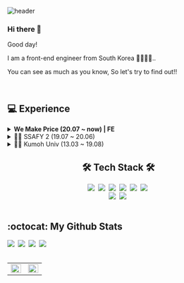 ![header](https://capsule-render.vercel.app/api?type=Soft&color=auto&height=150&section=header&text=Seongjun%20Lee&fontSize=90)

### Hi there 👋

Good day!

I am a front-end engineer from South Korea 👨‍💻🇰🇷..

You can see as much as you know, So let's try to find out!!

<br>

## 💻 Experience

<details>
    <summary><b>We Make Price (20.07 ~ now) | FE</b></summary>

## **To Do List** (21.01 ~ 21.01)

<img src="https://img.shields.io/badge/Spring-6DB33F?style=flat-square&logo=Spring&logoColor=white"/>
<img src="https://img.shields.io/badge/JavaScript-F7DF1E?style=flat-square&logo=JavaScript&logoColor=black"/>
<img src="https://img.shields.io/badge/HTML5-E34F26?style=flat-square&logo=HTML5&logoColor=white"/>
<img src="https://img.shields.io/badge/CSS3-1572B6?style=flat-square&logo=CSS3&logoColor=white"/>
<img src="https://img.shields.io/badge/NGINX-269539?style=flat-square&logo=NGINX&logoColor=white"/>
<img src="https://img.shields.io/badge/Docker-2496ED?style=flat-square&logo=Docker&logoColor=white"/>
<img src="https://img.shields.io/badge/Amazon AWS-232F3E?style=flat-square&logo=Amazon AWS&logoColor=white"/>


[![ReadMe Card](https://github-readme-stats.vercel.app/api/pin/?username=DDD05&repo=To-do-list-noti2007)](https://github.com/DDD05/To-do-list-noti2007)

## **Trello** (20.07 ~ 20.08)

<img src="https://img.shields.io/badge/Vue.js-4FC08D?style=flat-square&logo=Vue.js&logoColor=white"/>
<img src="https://img.shields.io/badge/Strapi-2E7EEA?style=flat-square&logo=Strapi&logoColor=white"/>
<img src="https://img.shields.io/badge/JavaScript-F7DF1E?style=flat-square&logo=JavaScript&logoColor=black"/>
<img src="https://img.shields.io/badge/TypeScript-3178C6?style=flat-square&logo=TypeScript&logoColor=white"/>

[![ReadMe Card](https://github-readme-stats.vercel.app/api/pin/?username=DDD05&repo=Trello_web)](https://github.com/DDD05/Trello_web)

<hr>

</details>
<details>
  <summary>👨‍💻 SSAFY 2 (19.07 ~ 20.06)</summary>

## **Helpromise** (20.05 ~ 20.06) | FE

<img src="https://img.shields.io/badge/Spring-6DB33F?style=flat-square&logo=Spring&logoColor=white"/>
<img src="https://img.shields.io/badge/Vue.js-4FC08D?style=flat-square&logo=Vue.js&logoColor=white"/>
<img src="https://img.shields.io/badge/MariaDB-003545?style=flat-square&logo=MariaDB&logoColor=white"/>
<img src="https://img.shields.io/badge/Docker-2496ED?style=flat-square&logo=Docker&logoColor=white"/>

[![ReadMe Card](https://github-readme-stats.vercel.app/api/pin/?username=DDD05&repo=s02p31d104)](https://github.com/DDD05/s02p31d104)

<br>

## **요기딱** (20.03 ~ 20.05) | BE & FE & Deploy

<img src="https://img.shields.io/badge/Django-092E20?style=flat-square&logo=Django&logoColor=white"/>
<img src="https://img.shields.io/badge/Vue.js-4FC08D?style=flat-square&logo=Vue.js&logoColor=white"/>
<img src="https://img.shields.io/badge/MariaDB-003545?style=flat-square&logo=MariaDB&logoColor=white"/>
<img src="https://img.shields.io/badge/Docker-2496ED?style=flat-square&logo=Docker&logoColor=white"/>

[![ReadMe Card](https://github-readme-stats.vercel.app/api/pin/?username=DDD05&repo=s02p23d105)](https://github.com/DDD05/s02p23d105)

<br>

## **Somebody** (19.12 ~ 20.02) | Project Leader & UI & FE

<img src="https://img.shields.io/badge/Spring-6DB33F?style=flat-square&logo=Spring&logoColor=white"/>
<img src="https://img.shields.io/badge/Vue.js-4FC08D?style=flat-square&logo=Vue.js&logoColor=white"/>
<img src="https://img.shields.io/badge/MariaDB-003545?style=flat-square&logo=MariaDB&logoColor=white"/>
<img src="https://img.shields.io/badge/Docker-2496ED?style=flat-square&logo=Docker&logoColor=white"/>

[![ReadMe Card](https://github-readme-stats.vercel.app/api/pin/?username=DDD05&repo=s02p13d110)](https://github.com/DDD05/s02p13d110)

<br>

## **SSAFY menu alert** (19.07) | Full Stack

<img src="https://img.shields.io/badge/Flask-000000?style=flat-square&logo=Flask&logoColor=white"/>
<img src="https://img.shields.io/badge/Slack-4A154B?style=flat-square&logo=Slack&logoColor=white"/>
<img src="https://img.shields.io/badge/ngrok-1F1E37?style=flat-square&logo=ngrok&logoColor=white"/>

[![ReadMe Card](https://github-readme-stats.vercel.app/api/pin/?username=DDD05&repo=MenuAlarm-slackChatBot)](https://github.com/DDD05/MenuAlarm-slackChatBot)

<hr>
</details>
<details>
  <summary>👨‍🎓 Kumoh Univ (13.03 ~ 19.08)</summary>

## **도우미 세끼** (18.03 ~ 18.07) | Full Stack

<img src="https://img.shields.io/badge/Android-3DDC84?style=flat-square&logo=Android&logoColor=black"/>
<img src="https://img.shields.io/badge/Java-007396?style=flat-square&logo=Java&logoColor=white"/>
<img src="https://img.shields.io/badge/MySQL-4479A1?style=flat-square&logo=MySQL&logoColor=white"/>

[![ReadMe Card](https://github-readme-stats.vercel.app/api/pin/?username=DDD05&repo=help-me-selecting-menu)](https://github.com/DDD05/help-me-selecting-menu)

  <hr>
</details>

<div id="badge" align="center">
    <h2> 🛠 Tech Stack 🛠 </h2>
    <a href="https://developer.mozilla.org/ko/docs/Web/JavaScript"><img src="https://img.shields.io/badge/JavsScript-F7DF1E?style=flat-square&logo=JavaScript&logoColor=black"/></a>&nbsp 
    <a href="https://www.typescriptlang.org/"><img src="https://img.shields.io/badge/TypeScript-3178C6?style=flat-square&logo=TypeScript&logoColor=white"/></a>&nbsp
    <a href="https://kr.vuejs.org/"><img src="https://img.shields.io/badge/Vue.js-4FC08D?style=flat-square&logo=Vue.js&logoColor=white"/></a>&nbsp 
    <a href="https://vuetifyjs.com/en/"><img src="https://img.shields.io/badge/Vuetify-1867C0?style=flat-square&logo=Vuetify&logoColor=white"/></a>&nbsp 
    <a href="https://developer.mozilla.org/ko/docs/Web/HTML/HTML5"><img src="https://img.shields.io/badge/HTML5-E34F26?style=flat-square&logo=HTML5&logoColor=white"/></a>&nbsp 
    <a href="https://developer.mozilla.org/ko/docs/Archive/CSS3"><img src="https://img.shields.io/badge/CSS3-1572B6?style=flat-square&logo=CSS3&logoColor=white"/></a>&nbsp 
    <br>
    <a href="https://www.java.com/ko/"><img src="https://img.shields.io/badge/Java-007396?style=flat-square&logo=Java&logoColor=white"/></a>&nbsp 
    <a href="https://spring.io/"><img src="https://img.shields.io/badge/Spring-6DB33F?style=flat-square&logo=Spring&logoColor=white"/></a>&nbsp 
</div>

<br>

## :octocat: My Github Stats

<div id="my">
    <a href="mailto:dhzm2aud@naver.com"><img src="https://img.shields.io/badge/dhzm2aud@naver.com-D14836?style=for-the-badge&logo=GMail&logoColor=white"/></a>&nbsp 
    <a href="https://www.instagram.com/lee.ddd05/"><img src="https://img.shields.io/badge/Instagram-E4405F?style=for-the-badge&logo=JavaScript&logoColor=white"/></a>&nbsp 
    <a href="https://www.notion.so/donaldd/3c084da936934ee9a3e5a55f31e4ea80"><img src="https://img.shields.io/badge/Notion-000000?style=for-the-badge&logo=Notion&logoColor=white"/></a>&nbsp 
    <a href="https://github.com/DDD05"><img src="https://img.shields.io/badge/GitHub-181717?style=for-the-badge&logo=GitHub&logoColor=white"/></a>&nbsp 
</div>

<br>

<table id="stats"><tr><td valign="top" width="50%">

<img src="https://github-readme-stats.vercel.app/api?username=DDD05&show_icons=true&count_private=true&hide_border=true" align="left" style="width: 100%" />

</td><td valign="top" width="50%">

<img src="https://github-readme-stats.vercel.app/api/top-langs/?username=DDD05&hide_border=true&layout=compact" align="left" style="width: 100%" />

</td></tr></table>
